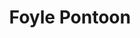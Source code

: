 ---
title: "Foyle Pontoon"
address: "Foyle Pontoon, Derry Port Port Road, Lisahally, Co. Derry, BT47 6FL"
tel: "+44 (0)28 7186 0313 (24 hours)"
county: "Derry"
category: "Marinas"
type: "Content"
lat: "54.9918098449707"
lng: "-7.320168972015381"
---